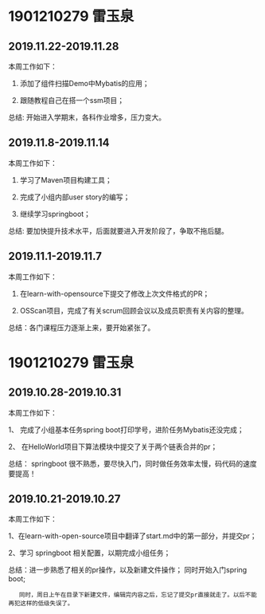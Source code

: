 # 1901210279 雷玉泉

## 2019.11.22-2019.11.28

 本周工作如下：
 
   1. 添加了组件扫描Demo中Mybatis的应用；
   
   2. 跟随教程自己在搭一个ssm项目；
   
 总结: 开始进入学期末，各科作业增多，压力变大。

## 2019.11.8-2019.11.14

 本周工作如下：
 
   1. 学习了Maven项目构建工具；
   
   2. 完成了小组内部user story的编写；
   
   3. 继续学习springboot；
   
 总结: 要加快提升技术水平，后面就要进入开发阶段了，争取不拖后腿。


## 2019.11.1-2019.11.7

本周工作如下：

  1. 在learn-with-opensource下提交了修改上次文件格式的PR；
 
  2. OSScan项目，完成了有关scrum回顾会议以及成员职责有关内容的整理。
 
  总结：各门课程压力逐渐上来，要开始紧张了。
  

# 1901210279 雷玉泉

## 2019.10.28-2019.10.31

本周工作如下：
   
   1、 完成了小组基本任务spring boot打印学号，进阶任务Mybatis还没完成；
    
   2、 在HelloWorld项目下算法模块中提交了关于两个链表合并的pr；
    
   总结： springboot 很不熟悉，要尽快入门，同时做任务效率太慢，码代码的速度要提高！
   

## 2019.10.21-2019.10.27

本周工作如下：

 1、在learn-with-open-source项目中翻译了start.md中的第一部分，并提交pr；

 2、学习 springboot 相关配置，以期完成小组任务；

 总结：进一步熟悉了相关的pr操作，以及新建文件操作； 同时开始入门spring boot;
  
       同时，周日上午在目录下新建文件，编辑完内容之后，忘记了提交pr直接就走了。以后不能再犯这样的低级失误了。

 

   
   

